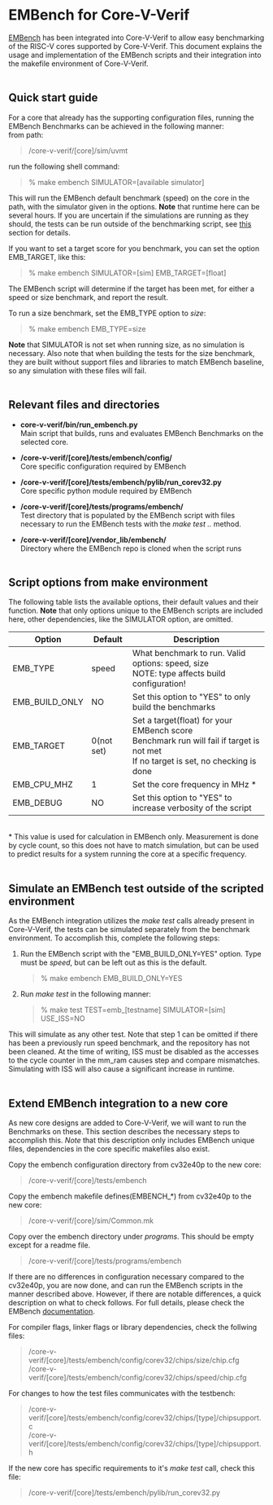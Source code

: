 # EMBench for Core-V-Verif

[EMBench](https://github.com/embench/embench-iot) has been integrated into Core-V-Verif to allow easy benchmarking of the RISC-V cores supported by 
Core-V-Verif. This document explains the usage and implementation of the EMBench scripts and their integration
into the makefile environment of Core-V-Verif.<br><br>


## Quick start guide

For a core that already has the supporting configuration files, running the EMBench Benchmarks can be achieved
in the following manner:<br>
from path:
>/core-v-verif/\[core\]/sim/uvmt

run the following shell command:
>% make embench SIMULATOR=\[available simulator\]

This will run the EMBench default benchmark \(speed\) on the core in the path, with the simulator given in the options.
**Note** that runtime here can be several hours. If you are uncertain if the simulations are running as they
should, the tests can be run outside of the benchmarking script, see [this](#simulate-an-embench-test-outside-of-the-script) section for details.

If you want to set a target score for you benchmark, you can set the option EMB_TARGET, like this:
>% make embench SIMULATOR=\[sim\] EMB_TARGET=\[float\]

The EMBench script will determine if the target has been met, for either a speed or size benchmark, and report 
the result.

To run a size benchmark, set the EMB_TYPE option to *size*:
>% make embench EMB_TYPE=size

**Note** that SIMULATOR is not set when running size, as no simulation is necessary. Also note that when building the tests for the size benchmark, they are built without support files and libraries to match EMBench baseline, so any simulation with these files will fail. <br><br>

 
## Relevant files and directories

- **core-v-verif/bin/run_embench.py**<br>
Main script that builds, runs and evaluates EMBench Benchmarks on the selected core.

- **/core-v-verif/\[core\]/tests/embench/config/**<br>
Core specific configuration required by EMBench

- **/core-v-verif/\[core\]/tests/embench/pylib/run_corev32.py**<br>
Core specific python module required by EMBench

- **/core-v-verif/\[core\]/tests/programs/embench/**<br>
Test directory that is populated by the EMBench script with files necessary to run the EMBench tests
with the *make test ..* method.

- **/core-v-verif/\[core\]/vendor_lib/embench/**<br>
Directory where the EMBench repo is cloned when the script runs<br><br>

## Script options from make environment
The following table lists the available options, their default values and their function. 
**Note** that only options unique to the EMBench scripts are included here, other dependencies, like the 
SIMULATOR option, are omitted.

| Option         | Default    | Description                                                                                                                            |
|----------------|------------|----------------------------------------------------------------------------------------------------------------------------------------|
| EMB_TYPE       | speed      | What benchmark to run. Valid options: speed, size<br>NOTE: type affects build configuration!                                           |
| EMB_BUILD_ONLY | NO         | Set this option to "YES" to only build the benchmarks                                                                                  |
| EMB_TARGET     | 0(not set) | Set a target(float) for your EMBench score<br>Benchmark run will fail if target is not met<br>If no target is set, no checking is done |
| EMB_CPU_MHZ    | 1          | Set the core frequency in MHz \*                                                                                                       |
| EMB_DEBUG      | NO         | Set this option to "YES" to increase verbosity of the script                                                                           |

<br>
* This value is used for calculation in EMBench only. Measurement is done by cycle count, so this does not 
have to match simulation, but can be used to predict results for a system running the core at a 
specific frequency.<br><br>

## Simulate an EMBench test outside of the scripted environment
As the EMBench integration utilizes the *make test* calls already present in Core-V-Verif, the tests can be
simulated separately from the benchmark environment. To accomplish this, complete the following steps:

1. Run the EMBench script with the "EMB_BUILD_ONLY=YES" option. Type must be *speed*, but can be left out as this is the default.
   >% make embench EMB_BUILD_ONLY=YES
2. Run *make test* in the following manner:
   >% make test TEST=emb_\[testname\] SIMULATOR=\[sim\] USE_ISS=NO

This will simulate as any other test. Note that step 1 can be omitted if there has been a previously run 
speed benchmark, and the repository has not been cleaned. At the time of writing, ISS must be disabled
as the accesses to the cycle counter in the mm_ram causes step and compare mismatches. Simulating with ISS 
will also cause a significant increase in runtime.<br><br>

## Extend EMBench integration to a new core
As new core designs are added to Core-V-Verif, we will want to run the Benchmarks on these. This section 
describes the necessary steps to accomplish this. *Note* that this description only includes EMBench 
unique files, dependencies in the core specific makefiles also exist.

Copy the embench configuration directory from cv32e40p to the new core:
>/core-v-verif/\[core\]/tests/embench

Copy the embench makefile defines(EMBENCH_*) from cv32e40p to the new core:
>/core-v-verif/\[core\]/sim/Common.mk

Copy over the embench directory under *programs*. This should be empty except for a readme file.
>/core-v-verif/\[core\]/tests/programs/embench

If there are no differences in configuration necessary compared to the cv32e40p, you are now done, and can
run the EMBench scripts in the manner described above. However, if there are notable differences, 
a quick description on what to check follows. For full details, please check the EMBench [documentation](https://github.com/embench/embench-iot/blob/master/doc/README.md).<br>

For compiler flags, linker flags or library dependencies, check the follwing files:
>/core-v-verif/\[core\]/tests/embench/config/corev32/chips/size/chip.cfg<br>
>/core-v-verif/\[core\]/tests/embench/config/corev32/chips/speed/chip.cfg

For changes to how the test files communicates with the testbench:
>/core-v-verif/\[core\]/tests/embench/config/corev32/chips/\[type\]/chipsupport.c<br>
>/core-v-verif/\[core\]/tests/embench/config/corev32/chips/\[type\]/chipsupport.h

If the new core has specific requirements to it's *make test* call, check this file:
>/core-v-verif/\[core\]/tests/embench/pylib/run_corev32.py